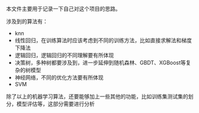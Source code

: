 本文件主要用于记录一下自己对这个项目的思路。

涉及到的算法有：
- knn
- 线性回归，在训练算法时应该考虑到不同的训练方法，比如直接求解法和梯度下降法
- 逻辑回归，逻辑回归的不同理解要有所体现
- 决策树，多种树都要涉及到，进一步延伸到随机森林、GBDT、XGBoost等复杂的树模型
- 神经网络，不同的优化方法要有所体现
- SVM

除了以上的机器学习算法，还要能够加上一些其他的功能，比如训练集测试集的划分，模型评估等，这部分需要进行分析